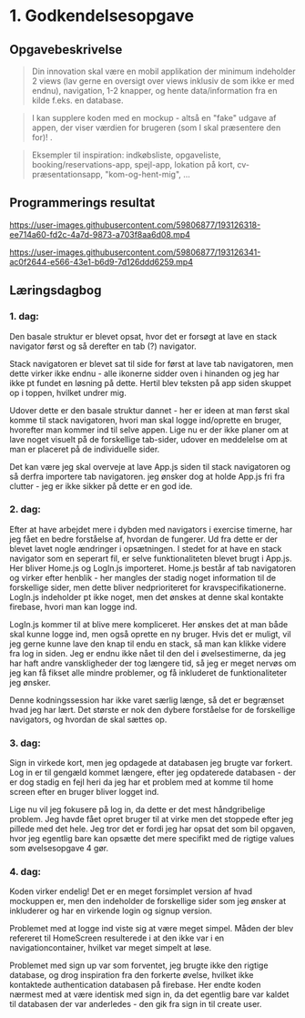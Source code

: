 # 1. Godkendelsesopgave

## Opgavebeskrivelse

> Din innovation skal være en mobil applikation der minimum indeholder 2 views (lav gerne en oversigt over views inklusiv de som ikke er med endnu), navigation, 1-2 knapper, og hente data/information fra en kilde f.eks. en database.

> I kan supplere koden med en mockup - altså en "fake" udgave af appen, der viser værdien for brugeren (som I skal præsentere den for)! .

> Eksempler til inspiration: indkøbsliste, opgaveliste, booking/reservations-app, spejl-app, lokation på kort,  cv-præsentationsapp, "kom-og-hent-mig", ...


## Programmerings resultat


https://user-images.githubusercontent.com/59806877/193126318-ee714a60-fd2c-4a7d-9873-a703f8aa6d08.mp4




https://user-images.githubusercontent.com/59806877/193126341-ac0f2644-e566-43e1-b6d9-7d126ddd6259.mp4



## Læringsdagbog

### 1. dag: 

Den basale struktur er blevet opsat, hvor det er forsøgt at lave en stack navigator først og så derefter en tab (?) navigator. 

Stack navigatoren er blevet sat til side for først at lave tab navigatoren, men dette virker ikke endnu - alle ikonerne sidder oven i hinanden og jeg har ikke pt fundet en løsning på dette. Hertil blev teksten på app siden skuppet op i toppen, hvilket undrer mig. 

Udover dette er den basale struktur dannet - her er ideen at man først skal komme til stack navigatoren, hvori man skal logge ind/oprette en bruger, hvorefter man kommer ind til selve appen. Lige nu er der ikke planer om at lave noget visuelt på de forskellige tab-sider, udover en meddelelse om at man er placeret på de individuelle sider. 

Det kan være jeg skal overveje at lave App.js siden til stack navigatoren og så derfra importere tab navigatoren. jeg ønsker dog at holde App.js fri fra clutter - jeg er ikke sikker på dette er en god ide.  

### 2. dag:
Efter at have arbejdet mere i dybden med navigators i exercise timerne, har jeg fået en bedre forståelse af, hvordan de fungerer. Ud fra dette er der blevet lavet nogle ændringer i opsætningen. I stedet for at have en stack navigator som en seperart fil, er selve funktionaliteten blevet brugt i App.js. Her bliver Home.js og LogIn.js importeret. Home.js består af tab navigatoren og virker efter henblik - her mangles der stadig noget information til de forskellige sider, men dette bliver nedprioriteret for kravspecifikationerne. LogIn.js indeholder pt ikke noget, men det ønskes at denne skal kontakte firebase, hvori man kan logge ind. 

LogIn.js kommer til at blive mere kompliceret. Her ønskes det at man både skal kunne logge ind, men også oprette en ny bruger. Hvis det er muligt, vil jeg gerne kunne lave den knap til endu en stack, så man kan klikke videre fra log in siden. Jeg er endnu ikke nået til den del i øvelsestimerne, da jeg har haft andre vanskligheder der tog længere tid, så jeg er meget nervøs om jeg kan få fikset alle mindre problemer, og få inkluderet de funktionaliteter jeg ønsker. 

Denne kodningssession har ikke varet særlig længe, så det er begrænset hvad jeg har lært. Det største er nok den dybere forståelse for de forskellige navigators, og hvordan de skal sættes op. 

### 3. dag:
Sign in virkede kort, men jeg opdagede at databasen jeg brugte var forkert. Log in er til gengæld kommet længere, efter jeg opdaterede databasen - der er dog stadig en fejl heri da jeg har et problem med at komme til home screen efter en bruger bliver logget ind. 

Lige nu vil jeg fokusere på log in, da dette er det mest håndgribelige problem. Jeg havde fået opret bruger til at virke men det stoppede efter jeg pillede med det hele. Jeg tror det er fordi jeg har opsat det som bil opgaven, hvor jeg egentlig bare kan opsætte det mere specifikt med de rigtige values som øvelsesopgave 4 gør. 

### 4. dag:
Koden virker endelig! Det er en meget forsimplet version af hvad mockuppen er, men den indeholder de forskellige sider som jeg ønsker at inkluderer og har en virkende login og signup version. 

Problemet med at logge ind viste sig at være meget simpel. Måden der blev refereret til HomeScreen resulterede i at den ikke var i en navigationcontainer, hvilket var meget simpelt at løse. 

Problemet med sign up var som forventet, jeg brugte ikke den rigtige database, og drog inspiration fra den forkerte øvelse, hvilket ikke kontaktede authentication databasen på firebase. Her endte koden nærmest med at være identisk med sign in, da det egentlig bare var kaldet til databasen der var anderledes - den gik fra sign in til create user. 

